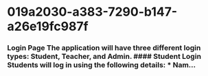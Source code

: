 # 019a2030-a383-7290-b147-a26e19fc987f
### **Login Page**  The application will have three different login types: **Student**, **Teacher**, and **Admin**.  #### **Student Login**  Students will log in using the following details:  * Nam...
